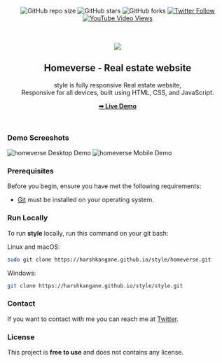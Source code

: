 <div align="center">
  
  ![GitHub repo size](https://img.shields.io/github/repo-size/codewithsadee/homeverse)
  ![GitHub stars](https://img.shields.io/github/stars/codewithsadee/homeverse?style=social)
  ![GitHub forks](https://img.shields.io/github/forks/codewithsadee/homeverse?style=social)
[![Twitter Follow](https://img.shields.io/twitter/follow/codewithsadee_?style=social)](https://twitter.com/intent/follow?screen_name=codewithsadee_)
  [![YouTube Video Views](https://img.shields.io/youtube/views/6HZ4nZmU_pE?style=social)](https://youtu.be/6HZ4nZmU_pE)

  <br />
  <br />
  
  <img src="./readme-images/project-logo.png" />

  <h2 align="center">Homeverse - Real estate website</h2>

  style is fully responsive Real estate website, <br />Responsive for all devices, built using HTML, CSS, and JavaScript.

  <a href="(https://harshkangane.github.io/style/)"><strong>➥ Live Demo</strong></a>

</div>

<br />

### Demo Screeshots

![homeverse Desktop Demo](./readme-images/desktop.png "Desktop Demo")
![homeverse Mobile Demo](./readme-images/mobile.png "Mobile Demo")

### Prerequisites

Before you begin, ensure you have met the following requirements:

* [Git](https://git-scm.com/downloads "Download Git") must be installed on your operating system.

### Run Locally

To run **style** locally, run this command on your git bash:

Linux and macOS:

```bash
sudo git clone https://harshkangane.github.io/style/homeverse.git
```

Windows:

```bash
git clone https://harshkangane.github.io/style/style.git
```

### Contact

If you want to contact with me you can reach me at [Twitter](https://harshkangane.github.io/style/).

### License

This project is **free to use** and does not contains any license.
